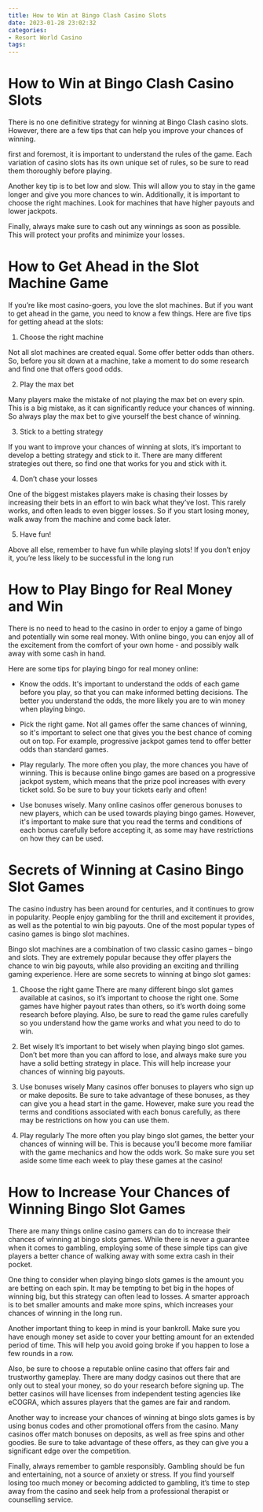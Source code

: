 ```yaml
---
title: How to Win at Bingo Clash Casino Slots
date: 2023-01-28 23:02:32
categories:
- Resort World Casino
tags:
---
```



#  How to Win at Bingo Clash Casino Slots

There is no one definitive strategy for winning at Bingo Clash casino slots. However, there are a few tips that can help you improve your chances of winning.

 first and foremost, it is important to understand the rules of the game. Each variation of casino slots has its own unique set of rules, so be sure to read them thoroughly before playing.

Another key tip is to bet low and slow. This will allow you to stay in the game longer and give you more chances to win. Additionally, it is important to choose the right machines. Look for machines that have higher payouts and lower jackpots.

Finally, always make sure to cash out any winnings as soon as possible. This will protect your profits and minimize your losses.

#  How to Get Ahead in the Slot Machine Game

If you’re like most casino-goers, you love the slot machines. But if you want to get ahead in the game, you need to know a few things. Here are five tips for getting ahead at the slots:

1. Choose the right machine

Not all slot machines are created equal. Some offer better odds than others. So, before you sit down at a machine, take a moment to do some research and find one that offers good odds.

2. Play the max bet

Many players make the mistake of not playing the max bet on every spin. This is a big mistake, as it can significantly reduce your chances of winning. So always play the max bet to give yourself the best chance of winning.

3. Stick to a betting strategy

If you want to improve your chances of winning at slots, it’s important to develop a betting strategy and stick to it. There are many different strategies out there, so find one that works for you and stick with it.

4. Don’t chase your losses

One of the biggest mistakes players make is chasing their losses by increasing their bets in an effort to win back what they’ve lost. This rarely works, and often leads to even bigger losses. So if you start losing money, walk away from the machine and come back later.

5. Have fun!

Above all else, remember to have fun while playing slots! If you don’t enjoy it, you’re less likely to be successful in the long run

#  How to Play Bingo for Real Money and Win 

There is no need to head to the casino in order to enjoy a game of bingo and potentially win some real money. With online bingo, you can enjoy all of the excitement from the comfort of your own home - and possibly walk away with some cash in hand.

Here are some tips for playing bingo for real money online:

- Know the odds. It's important to understand the odds of each game before you play, so that you can make informed betting decisions. The better you understand the odds, the more likely you are to win money when playing bingo.

- Pick the right game. Not all games offer the same chances of winning, so it's important to select one that gives you the best chance of coming out on top. For example, progressive jackpot games tend to offer better odds than standard games.

- Play regularly. The more often you play, the more chances you have of winning. This is because online bingo games are based on a progressive jackpot system, which means that the prize pool increases with every ticket sold. So be sure to buy your tickets early and often!

- Use bonuses wisely. Many online casinos offer generous bonuses to new players, which can be used towards playing bingo games. However, it's important to make sure that you read the terms and conditions of each bonus carefully before accepting it, as some may have restrictions on how they can be used.

#  Secrets of Winning at Casino Bingo Slot Games 

The casino industry has been around for centuries, and it continues to grow in popularity. People enjoy gambling for the thrill and excitement it provides, as well as the potential to win big payouts. One of the most popular types of casino games is bingo slot machines.

Bingo slot machines are a combination of two classic casino games – bingo and slots. They are extremely popular because they offer players the chance to win big payouts, while also providing an exciting and thrilling gaming experience. Here are some secrets to winning at bingo slot games:

1. Choose the right game
There are many different bingo slot games available at casinos, so it’s important to choose the right one. Some games have higher payout rates than others, so it’s worth doing some research before playing. Also, be sure to read the game rules carefully so you understand how the game works and what you need to do to win.

2. Bet wisely
It’s important to bet wisely when playing bingo slot games. Don’t bet more than you can afford to lose, and always make sure you have a solid betting strategy in place. This will help increase your chances of winning big payouts.

3. Use bonuses wisely
Many casinos offer bonuses to players who sign up or make deposits. Be sure to take advantage of these bonuses, as they can give you a head start in the game. However, make sure you read the terms and conditions associated with each bonus carefully, as there may be restrictions on how you can use them.

4. Play regularly
The more often you play bingo slot games, the better your chances of winning will be. This is because you’ll become more familiar with the game mechanics and how the odds work. So make sure you set aside some time each week to play these games at the casino!

#  How to Increase Your Chances of Winning Bingo Slot Games

There are many things online casino gamers can do to increase their chances of winning at bingo slots games. While there is never a guarantee when it comes to gambling, employing some of these simple tips can give players a better chance of walking away with some extra cash in their pocket.

One thing to consider when playing bingo slots games is the amount you are betting on each spin. It may be tempting to bet big in the hopes of winning big, but this strategy can often lead to losses. A smarter approach is to bet smaller amounts and make more spins, which increases your chances of winning in the long run.

Another important thing to keep in mind is your bankroll. Make sure you have enough money set aside to cover your betting amount for an extended period of time. This will help you avoid going broke if you happen to lose a few rounds in a row.

Also, be sure to choose a reputable online casino that offers fair and trustworthy gameplay. There are many dodgy casinos out there that are only out to steal your money, so do your research before signing up. The better casinos will have licenses from independent testing agencies like eCOGRA, which assures players that the games are fair and random.

Another way to increase your chances of winning at bingo slots games is by using bonus codes and other promotional offers from the casino. Many casinos offer match bonuses on deposits, as well as free spins and other goodies. Be sure to take advantage of these offers, as they can give you a significant edge over the competition.

Finally, always remember to gamble responsibly. Gambling should be fun and entertaining, not a source of anxiety or stress. If you find yourself losing too much money or becoming addicted to gambling, it’s time to step away from the casino and seek help from a professional therapist or counselling service.